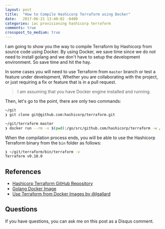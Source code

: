 ```yaml
---
layout: post
title:  "How to Compile Hashicorp Terraform using Docker"
date:   2017-06-21 13:40:02 -0400
categories: iac provisioning hashicorp terraform
comments: true
crosspost_to_medium: true
---
```


I am going to show you the way to compile Terraform by Hashicorp from source
code using Docker. By using Docker, we save time since we do not need to install
golang and we don't have to setup the development environment. So save time and
hit the hay.

In some cases you will need to use Terraform from `master` branch or test a
feature under development, Whether you are collaborating with the project, or
just requiring a fix or feature that is in a pull request.

> I am assuming that you have Docker engine installed and running.

Then, let's go to the point, there are only two commands: 

```sh
~/git
❯ git clone git@github.com:hashicorp/terraform.git
```

```sh
~/git/terraform master
❯ docker run --rm -v $(pwd):/go/src/github.com/hashicorp/terraform -w /go/src/github.com/hashicorp/terraform -e XC_OS=linux -e XC_ARCH=amd64 golang:latest bash -c "apt-get update && apt-get install -y zip && make bin"
```

When the compilation process ends, you will be able to use the Hashicorp
Terraform binary from the `bin` folder as follows:

```sh
❯ ~/git/terraform/bin/terraform -v
Terraform v0.10.0
```

## References

- [Hashicorp Terraform GitHub Repository][terraform-repo]
- [Golang Docker Image][golang-docker]
- [Use Terraform from Docker Images by @lgallard][tfdocker]

## Questions

If you have questions, you can ask me on this post as a Disqus comment.

[terraform-repo]: https://github.com/hashicorp/terraform
[golang-docker]: https://hub.docker.com/_/golang/
[tfdocker]: https://github.com/lgallard/tfdocker/blob/master/tfdocker
